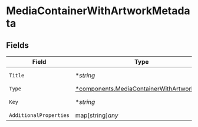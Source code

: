 # MediaContainerWithArtworkMetadata


## Fields

| Field                                                                                                 | Type                                                                                                  | Required                                                                                              | Description                                                                                           |
| ----------------------------------------------------------------------------------------------------- | ----------------------------------------------------------------------------------------------------- | ----------------------------------------------------------------------------------------------------- | ----------------------------------------------------------------------------------------------------- |
| `Title`                                                                                               | **string*                                                                                             | :heavy_minus_sign:                                                                                    | The title of the item                                                                                 |
| `Type`                                                                                                | [*components.MediaContainerWithArtworkType](../../models/components/mediacontainerwithartworktype.md) | :heavy_minus_sign:                                                                                    | N/A                                                                                                   |
| `Key`                                                                                                 | **string*                                                                                             | :heavy_minus_sign:                                                                                    | The path to the artwork                                                                               |
| `AdditionalProperties`                                                                                | map[string]*any*                                                                                      | :heavy_minus_sign:                                                                                    | N/A                                                                                                   |